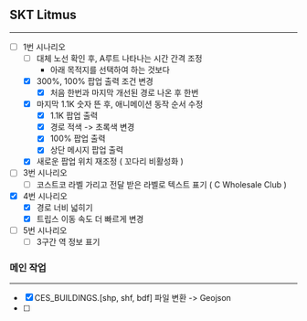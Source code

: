 ## SKT Litmus
---
- [ ] 1번 시나리오
	- [ ] 대체 노선 확인 후, A루트 나타나는 시간 간격 조정
		- 아래 목적지를 선택하여 하는 것보다 
	- [x] 300%, 100% 팝업 출력 조건 변경
		- [x] 처음 한번과 마지막 개선된 경로 나온 후 한번
	- [x] 마지막 1.1K 숫자 뜬 후, 애니메이션 동작 순서 수정
		- [x] 1.1K 팝업 출력
		- [x] 경로 적색 -> 초록색 변경
		- [x] 100% 팝업 출력
		- [x] 상단 메시지 팝업 출력
	- [x] 새로운 팝업 위치 재조정 ( 꼬다리 비활성화 )

- [ ] 3번 시나리오
	- [ ] 코스트코 라벨 가리고 전달 받은 라벨로 텍스트 표기 ( C Wholesale Club )

- [x] 4번 시나리오
	- [x] 경로 너비 넓히기
	- [x] 트립스 이동 속도 더 빠르게 변경

- [ ] 5번 시나리오
	- [ ] 3구간 역 정보 표기

### 메인 작업
---
- [x] CES_BUILDINGS.[shp, shf, bdf] 파일 변환 -> Geojson
- [ ] 